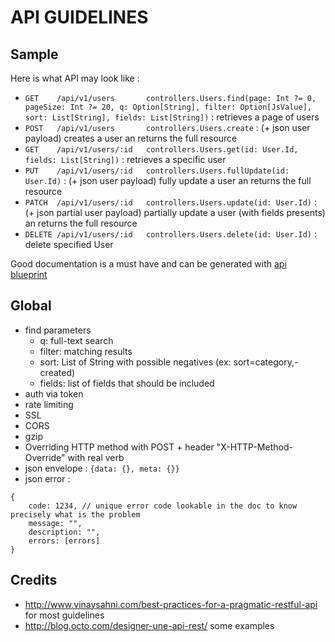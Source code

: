 # API GUIDELINES

## Sample

Here is what API may look like :

- `GET    /api/v1/users       controllers.Users.find(page: Int ?= 0, pageSize: Int ?= 20, q: Option[String], filter: Option[JsValue], sort: List[String], fields: List[String])` : retrieves a page of users
- `POST   /api/v1/users       controllers.Users.create` : (+ json user payload) creates a user an returns the full resource
- `GET    /api/v1/users/:id   controllers.Users.get(id: User.Id, fields: List[String])` : retrieves a specific user
- `PUT    /api/v1/users/:id   controllers.Users.fullUpdate(id: User.Id)` : (+ json user payload) fully update a user an returns the full resource
- `PATCH  /api/v1/users/:id   controllers.Users.update(id: User.Id)` : (+ json partial user payload) partially update a user (with fields presents) an returns the full resource
- `DELETE /api/v1/users/:id   controllers.Users.delete(id: User.Id)` : delete specified User

Good documentation is a must have and can be generated with [api blueprint](https://apiblueprint.org/)

## Global

- find parameters
    - q: full-text search
    - filter: matching results
    - sort: List of String with possible negatives (ex: sort=category,-created)
    - fields: list of fields that should be included
- auth via token
- rate limiting
- SSL
- CORS
- gzip
- Overriding HTTP method with POST + header "X-HTTP-Method-Override" with real verb
- json envelope : `{data: {}, meta: {}}`
- json error :
```
{
    code: 1234, // unique error code lookable in the doc to know precisely what is the problem
    message: "",
    description: "",
    errors: [errors]
}
```

## Credits

- http://www.vinaysahni.com/best-practices-for-a-pragmatic-restful-api for most guidelines
- http://blog.octo.com/designer-une-api-rest/ some examples
